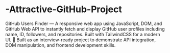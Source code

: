 # -Attractive-GitHub-Project
 GitHub Users Finder — A responsive web app using JavaScript, DOM, and GitHub Web API to instantly fetch and display GitHub user profiles including name, ID, followers, and repositories. Built with TailwindCSS for a modern UI. 🎯 Built as an interview-ready project to demonstrate API integration, DOM manipulation, and frontend development skills.
